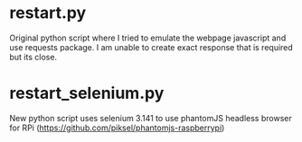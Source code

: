 restart.py
====================
Original python script where I tried to emulate the webpage javascript and use requests package.
I am unable to create exact response that is required but its close.


restart_selenium.py
====================
New python script uses selenium 3.141 to use phantomJS headless browser for RPi (https://github.com/piksel/phantomjs-raspberrypi)
